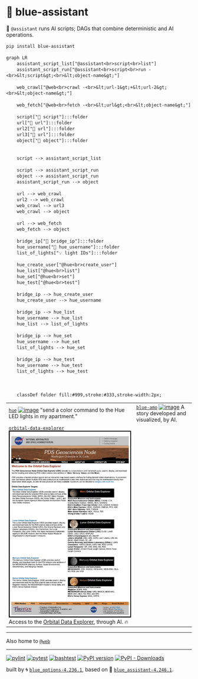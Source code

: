 # 🧠 blue-assistant

🧠 `@assistant` runs AI scripts; DAGs that combine deterministic and AI operations.

```bash
pip install blue-assistant
```

```mermaid
graph LR
    assistant_script_list["@assistant<br>script<br>list"]
    assistant_script_run["@assistant<br>script<br>run -<br>&lt;script&gt;<br>&lt;object-name&gt;"]

    web_crawl["@web<br>crawl -<br>&lt;url-1&gt;+&lt;url-2&gt;<br>&lt;object-name&gt;"]

    web_fetch["@web<br>fetch -<br>&lt;url&gt;<br>&lt;object-name&gt;"]

    script["📜 script"]:::folder
    url["🔗 url"]:::folder
    url2["🔗 url"]:::folder
    url3["🔗 url"]:::folder
    object["📂 object"]:::folder


    script --> assistant_script_list

    script --> assistant_script_run
    object --> assistant_script_run
    assistant_script_run --> object

    url --> web_crawl
    url2 --> web_crawl
    web_crawl --> url3
    web_crawl --> object

    url --> web_fetch
    web_fetch --> object

    bridge_ip["🔗 bridge_ip"]:::folder
    hue_username["🔗 hue_username"]:::folder
    list_of_lights["💡 light IDs"]:::folder

    hue_create_user["@hue<br>create_user"]
    hue_list["@hue<br>list"]
    hue_set["@hue<br>set"]
    hue_test["@hue<br>test"]

    bridge_ip --> hue_create_user
    hue_create_user --> hue_username

    bridge_ip --> hue_list
    hue_username --> hue_list
    hue_list --> list_of_lights

    bridge_ip --> hue_set
    hue_username --> hue_set
    list_of_lights --> hue_set

    bridge_ip --> hue_test
    hue_username --> hue_test
    list_of_lights --> hue_test



    classDef folder fill:#999,stroke:#333,stroke-width:2px;
```

|   |   |
| --- | --- |
| [`hue`](./blue_assistant/script/repository/hue) [![image](https://github.com/kamangir/assets/raw/main/blue-assistant/20250314_143702.jpg?raw=true)](./blue_assistant/script/repository/hue) "send a color command to the Hue LED lights in my apartment." | [`blue-amo`](./blue_assistant/script/repository/blue_amo/README.md) [![image](https://github.com/kamangir/assets/raw/main/blue-amo-2025-02-03-nswnx6/stitching_the_frames-2.png?raw=true)](./blue_assistant/script/repository/blue_amo/README.md) A story developed and visualized, by AI. |
| [`orbital-data-explorer`](./blue_assistant/script/repository/orbital_data_explorer) [![image](https://github.com/kamangir/assets/blob/main/blue-assistant/orbital-data-explorer.png?raw=true)](./blue_assistant/script/repository/orbital_data_explorer) Access to the [Orbital Data Explorer](https://ode.rsl.wustl.edu/), through AI. 🔥 |  |

---

Also home to [`@web`](./blue_assistant/web/)

---


[![pylint](https://github.com/kamangir/blue-assistant/actions/workflows/pylint.yml/badge.svg)](https://github.com/kamangir/blue-assistant/actions/workflows/pylint.yml) [![pytest](https://github.com/kamangir/blue-assistant/actions/workflows/pytest.yml/badge.svg)](https://github.com/kamangir/blue-assistant/actions/workflows/pytest.yml) [![bashtest](https://github.com/kamangir/blue-assistant/actions/workflows/bashtest.yml/badge.svg)](https://github.com/kamangir/blue-assistant/actions/workflows/bashtest.yml) [![PyPI version](https://img.shields.io/pypi/v/blue-assistant.svg)](https://pypi.org/project/blue-assistant/) [![PyPI - Downloads](https://img.shields.io/pypi/dd/blue-assistant)](https://pypistats.org/packages/blue-assistant)

built by 🌀 [`blue_options-4.236.1`](https://github.com/kamangir/awesome-bash-cli), based on 🧠 [`blue_assistant-4.246.1`](https://github.com/kamangir/blue-assistant).
